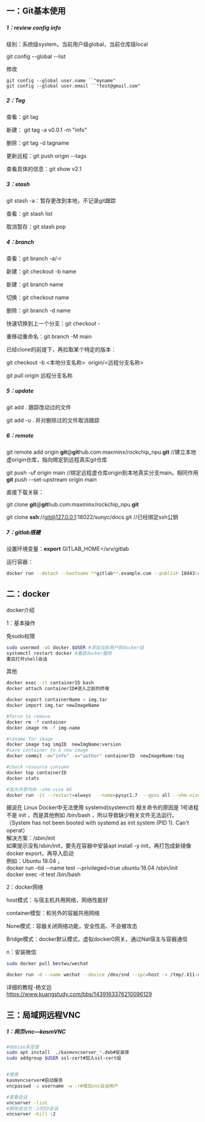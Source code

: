 ## 一：Git基本使用

##### 1：review config info

级别：系统级system，当前用户级global，当前仓库级local

git config --global --list

修改

```
git config --global user.name ``"myname"
git config --global user.email ``"test@gmail.com"
```

##### 2：Tag

查看：git tag

新建： git tag -a v0.0.1 -m "info"

删除：git tag -d tagname

更新远程：git push origin --tags

查看具体的信息：git show v2.1

##### 3：stash

git stash -a：暂存更改到本地，不记录git跟踪

查看：git stash list

取消暂存：git stash pop

##### 4：branch

查看：git branch -a/-r

新建：git checkout -b name

新建：git branch name

切换：git checkout name

删除：git branch -d name

快速切换到上一个分支：git checkout -

重移动重命名：git branch -M main

已经clone的前提下，再拉取某个特定的版本：

git checkout -b <本地分支名称>   origin/<远程分支名称>

git pull origin  远程分支名称

##### 5：update

git add .    跟踪改动过的文件

git add -u .    并对删除过的文件取消跟踪

##### 6：remote

git remote add origin **git**@**git**hub.com:maxminx/rockchip_npu.**git**    //建立本地虚origin仓库，指向绑定到远程真实git仓库

git push -uf origin main    //绑定远程虚仓库origin到本地真实分支main。相同作用**git** push --set-upstream origin main

直接下载关联：

git clone **git**@**git**hub.com:maxminx/rockchip_npu.**git**

git clone **ssh**://git@127.0.0.1:18022/sunyc/docs.git //已经绑定ssh公钥

##### 7：gitlab搭建

设置环境变量：**export** GITLAB_HOME=/srv/gitlab 

运行容器：

```bash
docker run --detach --hostname **gitlab**.example.com --publish 18443:443 --publish 18080:80 --publish 18022:22 --name **gitlab** --restart always --volume $GITLAB_HOME/config:/etc/**gitlab** --volume $GITLAB_HOME/logs:/var/log/**gitlab** --volume $GITLAB_HOME/data:/var/opt/**gitlab** --shm-size 256m gitlab**/**gitlab-ee:latest
```

## 二：docker

docker介绍

1：基本操作

免sudo权限

```bash
sudo usermod -aG docker $USER #添加当前用户到docker组
systemctl restart docker #重启docker服务
重启打开shell会话
```

其他

```bash
docker exec -it containerID bash
docker attach containerID#进入之前的终端

docker export containerName > img.tar
docker import img.tar newImageName

#force to remove
docker rm -f container
docker image rm -f img-name

#rename for image
docker image tag imgID  newImgName:version
#save container to a new image
docker commit -m="info" -a="author" containerID  newImageName:tag

#check resource consume
docker top containerID
docker stats

#加大共享内存--shm-size 8G
docker run -it --restart=always  --name=pysyc1.7  --gpus all --shm-size 16G  pytorch1.7-syc bash
```

据说在 Linux Docker中无法使用 systemd(systemctl) 相关命令的原因是 1号进程不是 init ，而是其他例如 
/bin/bash ，所以导致缺少相关文件无法运行。（System has not been booted with systemd as 
init system (PID 1). Can't operat）  
解决方案：/sbin/init  
如果提示没有/sbin/init，要先在容器中安装apt install -y init，再打包成新镜像docker export，再导入启动  
例如：Ubuntu 18.04 ，  
docker run -tid --name test --privileged=true ubuntu:18.04 /sbin/init  
docker exec -it test /bin/bash

2：docker网络

host模式：与宿主机共用网络，网络性能好

container模型：和另外的容器共用网络

None模式：容器关闭网络功能，安全性高、不会被攻击

Bridge模式：docker默认模式，虚拟docker0网关，通过Nat宿主与容器通信

n：安装微信

```bash
sudo docker pull bestwu/wechat

docker run -d --name wechat --device /dev/snd --ipc=host -v /tmp/.X11-unix:/tmp/.X11-unix -v $HOME/WeChatFiles:/WeChatFiles -e DISPLAY=unix$DISPLAY -e XMODIFIERS=@im=fcitx -e QT_IM_MODULE=fcitx -e GTK_IM_MODULE=fcitx -e AUDIO_GID=`getent group audio | cut -d: -f3` -e GID=`id -g` -e UID=`id -u` bestwu/wechat
```

详细的教程-杨文远  
https://www.kuangstudy.com/bbs/1439163376210096129

## 三：局域网远程VNC

##### 1：网页vnc—kasmVNC

```bash
#debian系安装
sudo apt install  ./kasmvncserver_*.deb#安装库
sudo addgroup $USER ssl-cert#加入ssl-cert组


#使用
kasmvncserver#启动服务
vncpasswd -u username -w -r#增加vnc会话用户

#查看会话
vncserver -list
#删除会话为：2的ID会话
vncserver -kill :2
```
